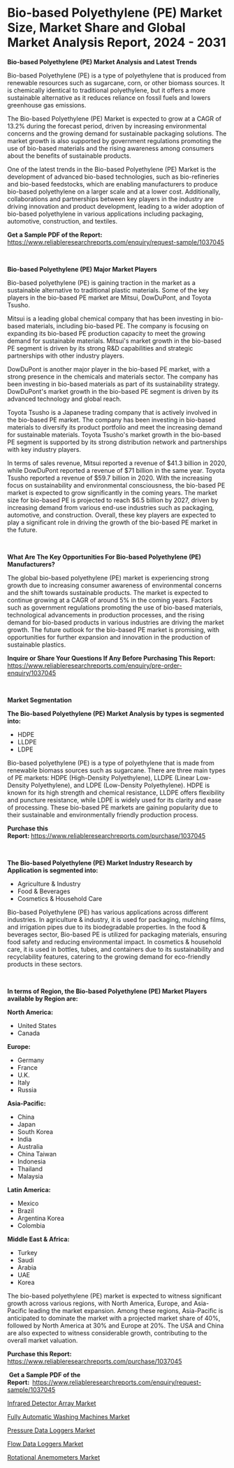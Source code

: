 <p><h1>Bio-based Polyethylene (PE) Market Size, Market Share and Global Market Analysis Report, 2024 - 2031</h1></p><p><strong>Bio-based Polyethylene (PE) Market Analysis and Latest Trends</strong></p>
<p><p>Bio-based Polyethylene (PE) is a type of polyethylene that is produced from renewable resources such as sugarcane, corn, or other biomass sources. It is chemically identical to traditional polyethylene, but it offers a more sustainable alternative as it reduces reliance on fossil fuels and lowers greenhouse gas emissions.</p><p>The Bio-based Polyethylene (PE) Market is expected to grow at a CAGR of 13.2% during the forecast period, driven by increasing environmental concerns and the growing demand for sustainable packaging solutions. The market growth is also supported by government regulations promoting the use of bio-based materials and the rising awareness among consumers about the benefits of sustainable products.</p><p>One of the latest trends in the Bio-based Polyethylene (PE) Market is the development of advanced bio-based technologies, such as bio-refineries and bio-based feedstocks, which are enabling manufacturers to produce bio-based polyethylene on a larger scale and at a lower cost. Additionally, collaborations and partnerships between key players in the industry are driving innovation and product development, leading to a wider adoption of bio-based polyethylene in various applications including packaging, automotive, construction, and textiles.</p></p>
<p><strong>Get a Sample PDF of the Report:&nbsp;</strong> <a href="https://www.reliableresearchreports.com/enquiry/request-sample/1037045">https://www.reliableresearchreports.com/enquiry/request-sample/1037045</a></p>
<p>&nbsp;</p>
<p><strong>Bio-based Polyethylene (PE) Major Market Players</strong></p>
<p><p>Bio-based polyethylene (PE) is gaining traction in the market as a sustainable alternative to traditional plastic materials. Some of the key players in the bio-based PE market are Mitsui, DowDuPont, and Toyota Tsusho.</p><p>Mitsui is a leading global chemical company that has been investing in bio-based materials, including bio-based PE. The company is focusing on expanding its bio-based PE production capacity to meet the growing demand for sustainable materials. Mitsui's market growth in the bio-based PE segment is driven by its strong R&D capabilities and strategic partnerships with other industry players.</p><p>DowDuPont is another major player in the bio-based PE market, with a strong presence in the chemicals and materials sector. The company has been investing in bio-based materials as part of its sustainability strategy. DowDuPont's market growth in the bio-based PE segment is driven by its advanced technology and global reach.</p><p>Toyota Tsusho is a Japanese trading company that is actively involved in the bio-based PE market. The company has been investing in bio-based materials to diversify its product portfolio and meet the increasing demand for sustainable materials. Toyota Tsusho's market growth in the bio-based PE segment is supported by its strong distribution network and partnerships with key industry players.</p><p>In terms of sales revenue, Mitsui reported a revenue of $41.3 billion in 2020, while DowDuPont reported a revenue of $71 billion in the same year. Toyota Tsusho reported a revenue of $59.7 billion in 2020. With the increasing focus on sustainability and environmental consciousness, the bio-based PE market is expected to grow significantly in the coming years. The market size for bio-based PE is projected to reach $6.5 billion by 2027, driven by increasing demand from various end-use industries such as packaging, automotive, and construction. Overall, these key players are expected to play a significant role in driving the growth of the bio-based PE market in the future.</p></p>
<p>&nbsp;</p>
<p><strong>What Are The Key Opportunities For Bio-based Polyethylene (PE) Manufacturers?</strong></p>
<p><p>The global bio-based polyethylene (PE) market is experiencing strong growth due to increasing consumer awareness of environmental concerns and the shift towards sustainable products. The market is expected to continue growing at a CAGR of around 5% in the coming years. Factors such as government regulations promoting the use of bio-based materials, technological advancements in production processes, and the rising demand for bio-based products in various industries are driving the market growth. The future outlook for the bio-based PE market is promising, with opportunities for further expansion and innovation in the production of sustainable plastics.</p></p>
<p><strong>Inquire or Share Your Questions If Any Before Purchasing This Report:</strong> <a href="https://www.reliableresearchreports.com/enquiry/pre-order-enquiry/1037045">https://www.reliableresearchreports.com/enquiry/pre-order-enquiry/1037045</a></p>
<p>&nbsp;</p>
<p><strong>Market Segmentation</strong></p>
<p><strong>The Bio-based Polyethylene (PE) Market Analysis by types is segmented into:</strong></p>
<p><ul><li>HDPE</li><li>LLDPE</li><li>LDPE</li></ul></p>
<p><p>Bio-based polyethylene (PE) is a type of polyethylene that is made from renewable biomass sources such as sugarcane. There are three main types of PE markets: HDPE (High-Density Polyethylene), LLDPE (Linear Low-Density Polyethylene), and LDPE (Low-Density Polyethylene). HDPE is known for its high strength and chemical resistance, LLDPE offers flexibility and puncture resistance, while LDPE is widely used for its clarity and ease of processing. These bio-based PE markets are gaining popularity due to their sustainable and environmentally friendly production process.</p></p>
<p><strong>Purchase this Report:&nbsp;</strong><a href="https://www.reliableresearchreports.com/purchase/1037045">https://www.reliableresearchreports.com/purchase/1037045</a></p>
<p>&nbsp;</p>
<p><strong>The Bio-based Polyethylene (PE) Market Industry Research by Application is segmented into:</strong></p>
<p><ul><li>Agriculture & Industry</li><li>Food & Beverages</li><li>Cosmetics & Household Care</li></ul></p>
<p><p>Bio-based Polyethylene (PE) has various applications across different industries. In agriculture & industry, it is used for packaging, mulching films, and irrigation pipes due to its biodegradable properties. In the food & beverages sector, Bio-based PE is utilized for packaging materials, ensuring food safety and reducing environmental impact. In cosmetics & household care, it is used in bottles, tubes, and containers due to its sustainability and recyclability features, catering to the growing demand for eco-friendly products in these sectors.</p></p>
<p>&nbsp;</p>
<p><strong>In terms of Region, the Bio-based Polyethylene (PE) Market Players available by Region are:</strong></p>
<p>
    <p> <strong> North America: </strong>
        <ul>
            <li>United States</li>
            <li>Canada</li>
        </ul>
        </p> 
    <p> <strong> Europe: </strong>
        <ul>
            <li>Germany</li>
            <li>France</li>
            <li>U.K.</li>
            <li>Italy</li>
            <li>Russia</li>
        </ul>
        </p> 
    <p> <strong> Asia-Pacific: </strong>
        <ul>
            <li>China</li>
            <li>Japan</li>
            <li>South Korea</li>
            <li>India</li>
            <li>Australia</li>
            <li>China Taiwan</li>
            <li>Indonesia</li>
            <li>Thailand</li>
            <li>Malaysia</li>
        </ul>
        </p> 
    <p> <strong> Latin America: </strong>
        <ul>
            <li>Mexico</li>
            <li>Brazil</li>
            <li>Argentina Korea</li>
            <li>Colombia</li>
        </ul>
        </p> 
    <p> <strong> Middle East & Africa: </strong>
        <ul>
            <li>Turkey</li>
            <li>Saudi</li>
            <li>Arabia</li>
            <li>UAE</li>
            <li>Korea</li>
        </ul>
    </p>
    </p>
<p><p>The bio-based polyethylene (PE) market is expected to witness significant growth across various regions, with North America, Europe, and Asia-Pacific leading the market expansion. Among these regions, Asia-Pacific is anticipated to dominate the market with a projected market share of 40%, followed by North America at 30% and Europe at 20%. The USA and China are also expected to witness considerable growth, contributing to the overall market valuation.</p></p>
<p><strong>Purchase this Report: </strong><a href="https://www.reliableresearchreports.com/purchase/1037045">https://www.reliableresearchreports.com/purchase/1037045</a></p>
<p>&nbsp;<strong>Get a Sample PDF of the Report:&nbsp;&nbsp;</strong><a href="https://www.reliableresearchreports.com/enquiry/request-sample/1037045">https://www.reliableresearchreports.com/enquiry/request-sample/1037045</a></p>
<p><strong></strong></p>
<p><p><a href="https://medium.com/@waltercruz6g/infrared-detector-array-market-size-reveals-the-best-marketing-channels-in-global-industry-346a6fdc56af">Infrared Detector Array Market</a></p><p><a href="https://medium.com/@waltercruz6g/fully-automatic-washing-machines-market-furnishes-information-on-market-share-market-trends-and-994382dc078b">Fully Automatic Washing Machines Market</a></p><p><a href="https://medium.com/@waltercruz6g/pressure-data-loggers-market-comprehensive-assessment-by-type-application-and-geography-cc2c01236c69">Pressure Data Loggers Market</a></p><p><a href="https://medium.com/@waltercruz6g/flow-data-loggers-market-size-reveals-the-best-marketing-channels-in-global-industry-906cb1a843ca">Flow Data Loggers Market</a></p><p><a href="https://medium.com/@waltercruz6g/rotational-anemometers-market-size-market-outlook-and-market-forecast-2024-to-2031-db2e4c6fb4bb">Rotational Anemometers Market</a></p></p>
